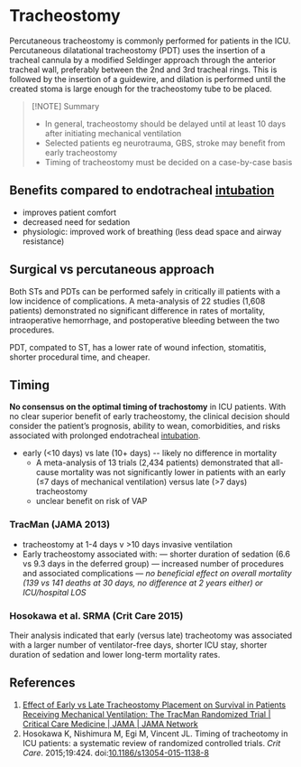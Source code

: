 # Tracheostomy
Percutaneous tracheostomy is commonly performed for patients in the ICU. Percutaneous dilatational tracheostomy (PDT) uses the insertion of a tracheal cannula by a modified Seldinger approach through the anterior tracheal wall, preferably between the 2nd and 3rd tracheal rings. This is followed by the insertion of a guidewire, and dilation is performed until the created stoma is large enough for the tracheostomy tube to be placed.

> [!NOTE] Summary
> -   In general, tracheostomy should be delayed until at least 10 days after initiating mechanical ventilation
> - Selected patients eg neurotrauma, GBS, stroke may benefit from early tracheostomy
> - Timing of tracheostomy must be decided on a case-by-case basis

## Benefits compared to endotracheal [intubation](../../Procedures/Intubation.md)
- improves patient comfort
- decreased need for sedation
- physiologic: improved work of breathing (less dead space and airway resistance)

## Surgical vs percutaneous approach
Both STs and PDTs can be performed safely in critically ill patients with a low incidence of complications. A meta-analysis of 22 studies (1,608 patients) demonstrated no significant difference in rates of mortality, intraoperative hemorrhage, and postoperative bleeding between the two procedures.

PDT, compated to ST, has a lower rate of wound infection, stomatitis, shorter procedural time, and cheaper.

## Timing
**No consensus on the optimal timing of trachostomy** in ICU patients. With no clear superior benefit of early tracheostomy, the clinical decision should consider the patient’s prognosis, ability to wean, comorbidities, and risks associated with prolonged endotracheal [intubation](../../Procedures/Intubation.md).
- early (<10 days) vs late (10+ days) -- likely no difference in mortality
	- A meta-analysis of 13 trials (2,434 patients) demonstrated that all-cause mortality was not significantly lower in patients with an early (≤7 days of mechanical ventilation) versus late (>7 days) tracheostomy
	- unclear benefit on risk of VAP

### TracMan (JAMA 2013)
- tracheostomy at 1-4 days v >10 days invasive ventilation
- Early tracheostomy associated with: — shorter duration of sedation (6.6 vs 9.3 days in the deferred group) — increased number of procedures and associated complications — *no beneficial effect on overall mortality (139 vs 141 deaths at 30 days, no difference at 2 years either) or ICU/hospital LOS*

### Hosokawa et al. SRMA (Crit Care 2015) 
Their analysis indicated that early (versus late) tracheotomy was associated with a larger number of ventilator-free days, shorter ICU stay, shorter duration of sedation and lower long-term mortality rates.

## References
1)  [Effect of Early vs Late Tracheostomy Placement on Survival in Patients Receiving Mechanical Ventilation: The TracMan Randomized Trial | Critical Care Medicine | JAMA | JAMA Network](https://jamanetwork.com/journals/jama/fullarticle/1690674)
2) Hosokawa K, Nishimura M, Egi M, Vincent JL. Timing of tracheotomy in ICU patients: a systematic review of randomized controlled trials. _Crit Care_. 2015;19:424. doi:[10.1186/s13054-015-1138-8](https://doi.org/10.1186/s13054-015-1138-8)

